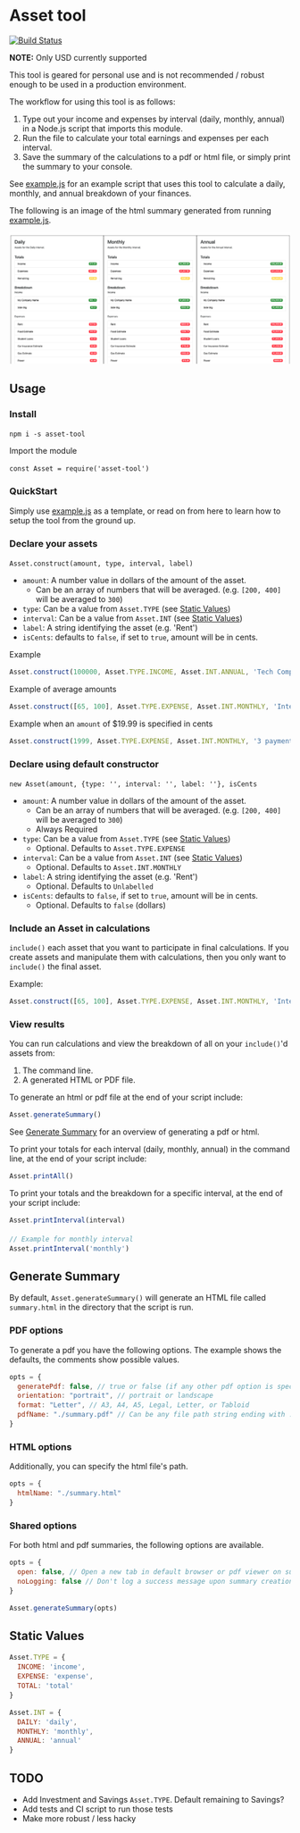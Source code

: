 # Asset tool

[![Build Status](https://travis-ci.com/Ebonsignori/asset-tool.svg?branch=master)](https://travis-ci.com/Ebonsignori/asset-tool)

**NOTE:** Only USD currently supported

This tool is geared for personal use and is not recommended / robust enough to be used in a production environment.

The workflow for using this tool is as follows:

1. Type out your income and expenses by interval (daily, monthly, annual) in a Node.js script that imports this module.
2. Run the file to calculate your total earnings and expenses per each interval.
3. Save the summary of the calculations to a pdf or html file, or simply print the summary to your console.

See [example.js](./example.js) for an example script that uses this tool to calculate a daily, monthly, and annual breakdown of your finances.

The following is an image of the html summary generated from running [example.js](./example.js).

![Example summary](./docs/imgs/example_summary.png)

## Usage

### Install

`npm i -s asset-tool`

Import the module

`const Asset = require('asset-tool')`

### QuickStart

Simply use [example.js](./example.js) as a template, or read on from here to learn how to setup the tool from the ground up.

### Declare your assets

`Asset.construct(amount, type, interval, label)`

- `amount`: A number value in dollars of the amount of the asset.
  - Can be an array of numbers that will be averaged. (e.g. `[200, 400]` will be averaged to `300`)
- `type`: Can be a value from `Asset.TYPE` (see [Static Values](#static-values))
- `interval`: Can be a value from `Asset.INT` (see [Static Values](#static-values))
- `label`: A string identifying the asset (e.g. 'Rent')
- `isCents`: defaults to `false`, if set to `true`, amount will be in cents.

Example

```javascript
Asset.construct(100000, Asset.TYPE.INCOME, Asset.INT.ANNUAL, 'Tech Company')
```

Example of average amounts

```javascript
Asset.construct([65, 100], Asset.TYPE.EXPENSE, Asset.INT.MONTHLY, 'Internet')
```

Example when an `amount` of $19.99 is specified in cents

```javascript
Asset.construct(1999, Asset.TYPE.EXPENSE, Asset.INT.MONTHLY, '3 payments of', true)
```

### Declare using default constructor

`new Asset(amount, {type: '', interval: '', label: ''}, isCents`

- `amount`: A number value in dollars of the amount of the asset.
  - Can be an array of numbers that will be averaged. (e.g. `[200, 400]` will be averaged to `300`)
  - Always Required
- `type`: Can be a value from `Asset.TYPE` (see [Static Values](#static-values))
  - Optional. Defaults to `Asset.TYPE.EXPENSE`
- `interval`: Can be a value from `Asset.INT` (see [Static Values](#static-values))
  - Optional. Defaults to `Asset.INT.MONTHLY`
- `label`: A string identifying the asset (e.g. 'Rent')
  - Optional. Defaults to `Unlabelled`
- `isCents`: defaults to `false`, if set to `true`, amount will be in cents.
  - Optional. Defaults to `false` (dollars)

### Include an Asset in calculations

`include()` each asset that you want to participate in final calculations. If you create assets and manipulate them with calculations, then you only want to `include()` the final asset. 

Example:

```javascript
Asset.construct([65, 100], Asset.TYPE.EXPENSE, Asset.INT.MONTHLY, 'Internet').include()
```

### View results

You can run calculations and view the breakdown of all on your `include()`'d assets from:

1. The command line.
2. A generated HTML or PDF file.

To generate an html or pdf file at the end of your script include:

```javascript
Asset.generateSummary()
```

See [Generate Summary](#generate-summary) for an overview of generating a pdf or html.

To print your totals for each interval (daily, monthly, annual) in the command line, at the end of your script include:

```javascript
Asset.printAll()
```

To print your totals and the breakdown for a specific interval, at the end of your script include:

```javascript
Asset.printInterval(interval)

// Example for monthly interval
Asset.printInterval('monthly')
```

## Generate Summary

By default, `Asset.generateSummary()` will generate an HTML file called `summary.html` in the directory that the script is run.

### PDF options

To generate a pdf you have the following options. The example shows the defaults, the comments show possible values.

```javascript
opts = {
  generatePdf: false, // true or false (if any other pdf option is specified this defaults to true)
  orientation: "portrait", // portrait or landscape
  format: "Letter", // A3, A4, A5, Legal, Letter, or Tabloid
  pdfName: "./summary.pdf" // Can be any file path string ending with .pdf
}
```

### HTML options

Additionally, you can specify the html file's path.

```javascript
opts = {
  htmlName: "./summary.html"
}
```

### Shared options

For both html and pdf summaries, the following options are available.

```javascript
opts = {
  open: false, // Open a new tab in default browser or pdf viewer on success
  noLogging: false // Don't log a success message upon summary creation
}
```

```javascript
Asset.generateSummary(opts)
```

## Static Values

```javascript
Asset.TYPE = {
  INCOME: 'income',
  EXPENSE: 'expense',
  TOTAL: 'total'
}
```

```javascript
Asset.INT = {
  DAILY: 'daily',
  MONTHLY: 'monthly',
  ANNUAL: 'annual'
}
```

## TODO

- Add Investment and Savings `Asset.TYPE`. Default remaining to Savings?
- Add tests and CI script to run those tests
- Make more robust / less hacky
